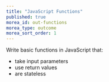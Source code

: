 ```yaml
---
title: "JavaScript Functions"
published: true
morea_id: out-functions
morea_type: outcome
morea_sort_order: 1
---
```


Write basic functions in JavaScript that:
- take input parameters
- use return values
- are stateless
